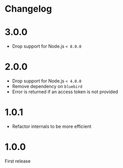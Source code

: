 # Changelog

# 3.0.0

- Drop support for Node.js `< 8.0.0`

# 2.0.0

- Drop support for Node.js `< 4.0.0`
- Remove dependency on `bluebird`
- Error is returned if an access token is not provided

# 1.0.1

- Refactor internals to be more efficient

# 1.0.0

First release
